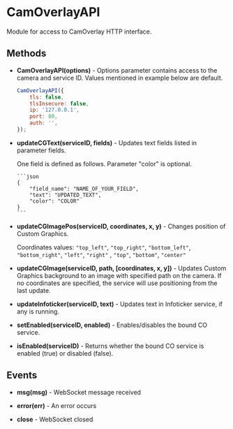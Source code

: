 # CamOverlayAPI

Module for access to CamOverlay HTTP interface.

## Methods

-   **CamOverlayAPI(options)** - Options parameter contains access to the camera and service ID. Values mentioned in example below are default.

    ```javascript
    CamOverlayAPI({
        tls: false,
        tlsInsecure: false,
        ip: '127.0.0.1',
        port: 80,
        auth: '',
    });
    ```

-   **updateCGText(serviceID, fields)** - Updates text fields listed in parameter fields.

    One field is defined as follows. Parameter "color" is optional.

        ```json
        {
            "field_name": "NAME_OF_YOUR_FIELD",
            "text": "UPDATED_TEXT",
            "color": "COLOR"
        }
        ```

-   **updateCGImagePos(serviceID, coordinates, x, y)** - Changes position of Custom Graphics.

    Coordinates values: `"top_left"`, `"top_right"`, `"bottom_left"`, `"bottom_right"`, `"left"`, `"right"` , `"top"`, `"bottom"`, `"center"`

-   **updateCGImage(serviceID, path, [coordinates, x, y])** - Updates Custom Graphics background to an image with specified path on the camera.
    If no coordinates are specified, the service will use positioning from the last update.

-   **updateInfoticker(serviceID, text)** - Updates text in Infoticker service, if any is running.

-   **setEnabled(serviceID, enabled)** - Enables/disables the bound CO service.

-   **isEnabled(serviceID)** - Returns whether the bound CO service is enabled (true) or disabled (false).

## Events

-   **msg(msg)** - WebSocket message received

-   **error(err)** - An error occurs

-   **close** - WebSocket closed
